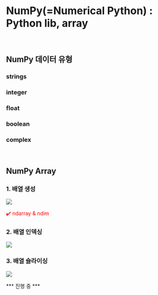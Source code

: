 <h1>NumPy(=Numerical Python) : Python lib, array</h1>
<br>
<h2>NumPy 데이터 유형</h2>
  <h3>strings</h3>
  <h3>integer</h3>
  <h3>float</h3>
  <h3>boolean</h3>
  <h3>complex</h3>
  <br>
<h2>NumPy Array</h2>
   <h3>1. 배열 생성</h3>
    <img src="https://user-images.githubusercontent.com/115006161/194512228-9471bf33-1d31-418c-bbde-8f2587d3e7cc.png">
    <p style="color:red;"> ✔️ ndarray & ndim</p>
    <h3>2. 배열 인덱싱</h3>
    <img src="https://user-images.githubusercontent.com/115006161/194522959-3bcc8069-5bcc-4d11-a6a6-02b51c31e2a6.png">
    <h3>3. 배열 슬라이싱</h3>
    <img src="https://user-images.githubusercontent.com/115006161/194524736-87eb87c3-8607-4dd3-99e4-de339a1d5804.png">
    
*** 진행 중 ***
